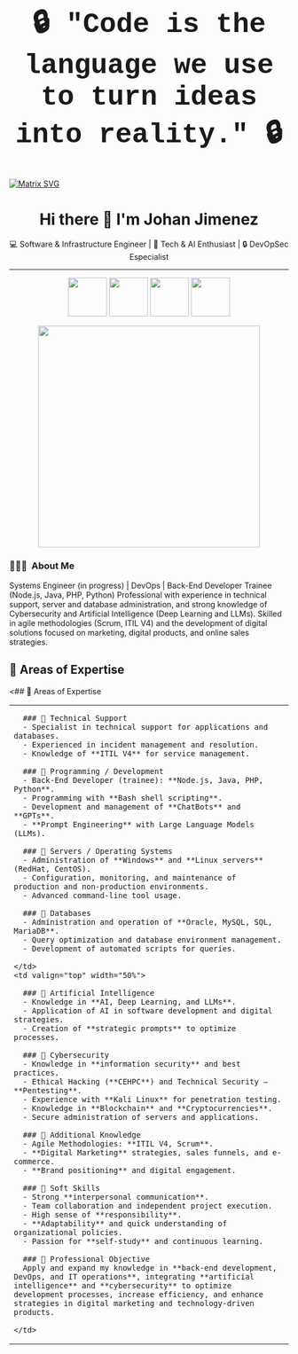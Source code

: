 <div align="center">

<h1 style="font-family: 'Courier New', monospace; font-size: 50px;">
🔒 "Code is the language we use to turn ideas into reality." 🔒
</h1>

</div>



 [![Matrix SVG](https://raw.githubusercontent.com/rodrigograca31/rodrigograca31/master/matrix.svg)](https://www.youtube.com/watch?v=SDkAGkd4NLc) 

 <div align="center">

# Hi there 👋 I'm Johan Jimenez  

💻 Software & Infrastructure Engineer | 🚀 Tech & AI Enthusiast | 🔒 DevOpSec Especialist

---

</div>

<p align="center">
  <a href="https://www.linkedin.com/in/tuusuario"><img width="70" height="70" src="https://img.icons8.com/ios-filled/30/0A66C2/linkedin.png"/></a>
  <a href="https://github.com/tuusuario"><img width="70" height="70" src="https://img.icons8.com/ios-filled/30/ffffff/github.png"/></a>
  <a href="https://x.com/tuusuario"><img width="70" height="70" src="https://img.icons8.com/ios-filled/30/1DA1F2/twitter.png"/></a>
  <a href="https://www.instagram.com/tuusuario"><img width="70" height="70" src="https://img.icons8.com/ios-filled/30/E4405F/instagram-new.png"/></a>
</p>


<!--
**jsebas2220/jsebas2220** is a ✨ _special_ ✨ repository because its `README.md` (this file) appears on your GitHub profile.

<!-- ## 👋 &nbsp;Hey there! I'm Johan Jimenez -->

<div align="center">
  <img src="https://media.giphy.com/media/qgQUggAC3Pfv687qPC/giphy.gif" width="400"/>
</div>


### 👨🏻‍💻 &nbsp;About Me

Systems Engineer (in progress) | DevOps | Back-End Developer Trainee (Node.js, Java, PHP, Python)
Professional with experience in technical support, server and database administration, and strong knowledge of Cybersecurity and Artificial Intelligence (Deep Learning and LLMs). Skilled in agile methodologies (Scrum, ITIL V4) and the development of digital solutions focused on marketing, digital products, and online sales strategies.


## 🚀 Areas of Expertise  
<## 🚀 Areas of Expertise  

<table>
  <tr>
    <td valign="top" width="50%">
      
      ### 🔹 Technical Support  
      - Specialist in technical support for applications and databases.  
      - Experienced in incident management and resolution.  
      - Knowledge of **ITIL V4** for service management.  

      ### 🔹 Programming / Development  
      - Back-End Developer (trainee): **Node.js, Java, PHP, Python**.  
      - Programming with **Bash shell scripting**.  
      - Development and management of **ChatBots** and **GPTs**.  
      - **Prompt Engineering** with Large Language Models (LLMs).  

      ### 🔹 Servers / Operating Systems  
      - Administration of **Windows** and **Linux servers** (RedHat, CentOS).  
      - Configuration, monitoring, and maintenance of production and non-production environments.  
      - Advanced command-line tool usage.  

      ### 🔹 Databases  
      - Administration and operation of **Oracle, MySQL, SQL, MariaDB**.  
      - Query optimization and database environment management.  
      - Development of automated scripts for queries.  

    </td>
    <td valign="top" width="50%">
      
      ### 🔹 Artificial Intelligence  
      - Knowledge in **AI, Deep Learning, and LLMs**.  
      - Application of AI in software development and digital strategies.  
      - Creation of **strategic prompts** to optimize processes.  

      ### 🔹 Cybersecurity  
      - Knowledge in **information security** and best practices.  
      - Ethical Hacking (**CEHPC**) and Technical Security – **Pentesting**.  
      - Experience with **Kali Linux** for penetration testing.  
      - Knowledge in **Blockchain** and **Cryptocurrencies**.  
      - Secure administration of servers and applications.  

      ### 🔹 Additional Knowledge  
      - Agile Methodologies: **ITIL V4, Scrum**.  
      - **Digital Marketing** strategies, sales funnels, and e-commerce.  
      - **Brand positioning** and digital engagement.  

      ### 🔹 Soft Skills  
      - Strong **interpersonal communication**.  
      - Team collaboration and independent project execution.  
      - High sense of **responsibility**.  
      - **Adaptability** and quick understanding of organizational policies.  
      - Passion for **self-study** and continuous learning.  

      ### 🎯 Professional Objective  
      Apply and expand my knowledge in **back-end development, DevOps, and IT operations**, integrating **artificial intelligence** and **cybersecurity** to optimize development processes, increase efficiency, and enhance strategies in digital marketing and technology-driven products.  

    </td>
  </tr>
</table>
